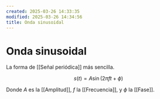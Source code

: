 ```yaml
---
created: 2025-03-26 14:33:35
modified: 2025-03-26 14:34:56
title: Onda sinusoidal
---
```


# Onda sinusoidal

La forma de [[Señal periódica]] más sencilla.

$$
s(t) = A \sin \left( 2 \pi f t + \phi \right)
$$

Donde $A$ es la [[Amplitud]], $f$ la [[Frecuencia]], y $\phi$ la [[Fase]].
